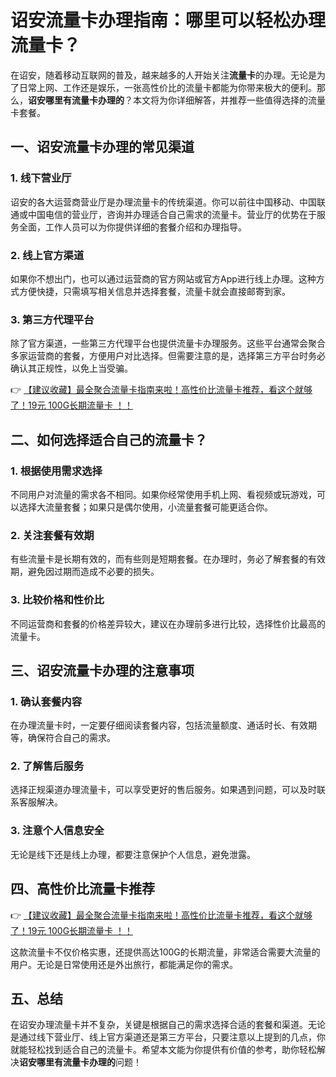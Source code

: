 # 诏安流量卡办理指南：哪里可以轻松办理流量卡？

在诏安，随着移动互联网的普及，越来越多的人开始关注**流量卡**的办理。无论是为了日常上网、工作还是娱乐，一张高性价比的流量卡都能为你带来极大的便利。那么，**诏安哪里有流量卡办理的**？本文将为你详细解答，并推荐一些值得选择的流量卡套餐。

## 一、诏安流量卡办理的常见渠道

### 1. 线下营业厅
诏安的各大运营商营业厅是办理流量卡的传统渠道。你可以前往中国移动、中国联通或中国电信的营业厅，咨询并办理适合自己需求的流量卡。营业厅的优势在于服务全面，工作人员可以为你提供详细的套餐介绍和办理指导。

### 2. 线上官方渠道
如果你不想出门，也可以通过运营商的官方网站或官方App进行线上办理。这种方式方便快捷，只需填写相关信息并选择套餐，流量卡就会直接邮寄到家。

### 3. 第三方代理平台
除了官方渠道，一些第三方代理平台也提供流量卡办理服务。这些平台通常会聚合多家运营商的套餐，方便用户对比选择。但需要注意的是，选择第三方平台时务必确认其正规性，以免上当受骗。

👉 [【建议收藏】最全聚合流量卡指南来啦！高性价比流量卡推荐，看这个就够了！19元 100G长期流量卡 ！！](https://bit.ly/Liuliangka)

## 二、如何选择适合自己的流量卡？

### 1. 根据使用需求选择
不同用户对流量的需求各不相同。如果你经常使用手机上网、看视频或玩游戏，可以选择大流量套餐；如果只是偶尔使用，小流量套餐可能更适合你。

### 2. 关注套餐有效期
有些流量卡是长期有效的，而有些则是短期套餐。在办理时，务必了解套餐的有效期，避免因过期而造成不必要的损失。

### 3. 比较价格和性价比
不同运营商和套餐的价格差异较大，建议在办理前多进行比较，选择性价比最高的流量卡。

## 三、诏安流量卡办理的注意事项

### 1. 确认套餐内容
在办理流量卡时，一定要仔细阅读套餐内容，包括流量额度、通话时长、有效期等，确保符合自己的需求。

### 2. 了解售后服务
选择正规渠道办理流量卡，可以享受更好的售后服务。如果遇到问题，可以及时联系客服解决。

### 3. 注意个人信息安全
无论是线下还是线上办理，都要注意保护个人信息，避免泄露。

## 四、高性价比流量卡推荐

👉 [【建议收藏】最全聚合流量卡指南来啦！高性价比流量卡推荐，看这个就够了！19元 100G长期流量卡 ！！](https://bit.ly/Liuliangka)

这款流量卡不仅价格实惠，还提供高达100G的长期流量，非常适合需要大流量的用户。无论是日常使用还是外出旅行，都能满足你的需求。

## 五、总结

在诏安办理流量卡并不复杂，关键是根据自己的需求选择合适的套餐和渠道。无论是通过线下营业厅、线上官方渠道还是第三方平台，只要注意以上提到的几点，你就能轻松找到适合自己的流量卡。希望本文能为你提供有价值的参考，助你轻松解决**诏安哪里有流量卡办理的**问题！